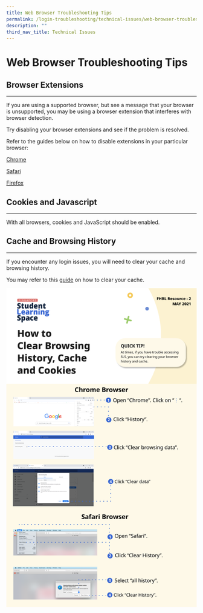 ```yaml
---
title: Web Browser Troubleshooting Tips
permalink: /login-troubleshooting/technical-issues/web-browser-troubleshooting-tips/
description: ""
third_nav_title: Technical Issues
---
```

<h1>Web Browser Troubleshooting Tips</h1>
<h2>Browser Extensions</h2>
<hr>

 If you are using a supported browser, but see a message that your browser is unsupported, you may be using a browser extension that interferes with browser detection.

Try disabling your browser extensions and see if the problem is resolved.

 Refer to the guides below on how to disable extensions in your particular browser:

<a target="_blank" href="https://support.google.com/chrome_webstore/answer/2664769">Chrome</a>

<a target="_blank" href="https://support.apple.com/en-us/HT203051">Safari</a>

<a target="_blank" href="https://support.mozilla.org/en-US/kb/disable-or-remove-add-ons">Firefox</a>


<h2>Cookies and Javascript</h2>
<hr>
<p>With all browsers, cookies and JavaScript should be enabled.</p>


<h2>Cache and Browsing History</h2>
<hr>
<p>If you encounter any login issues, you will need to clear your cache and browsing history.</p>

You may refer to this <a href="/files/Login%20Troubleshooting/Clear-Cache.pdf">guide</a> on how to clear your cache.

<a href="/files/Login%20Troubleshooting/Clear-Cache.pdf" target="_blank"><img src="/images/4Troubleshooting/Clear-Cache.png"></a>